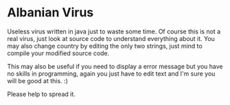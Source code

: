 # Albanian Virus

Useless virus written in java just to waste some time. Of course this is not a real virus, just look at source code to understand everything about it. You may also change country by editing the only two strings, just mind to compile your modified source code.

This may also be useful if you need to display a error message but you have no skills in programming, again you just have to edit text and I'm sure you will be good at this. :)


Please help to spread it.

